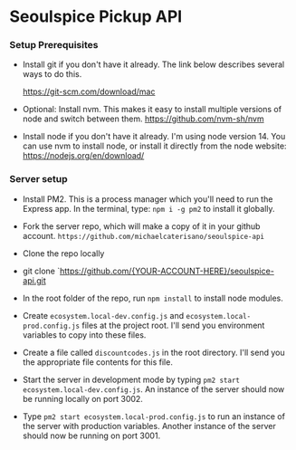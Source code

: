 # Seoulspice Pickup API

### Setup Prerequisites

- Install git if you don't have it already. The link below describes several ways to do this.

  https://git-scm.com/download/mac

- Optional: Install nvm. This makes it easy to install multiple versions of node and switch between them.
  https://github.com/nvm-sh/nvm

- Install node if you don't have it already. I'm using node version 14. You can use nvm to install node, or install it directly from the node website:
  https://nodejs.org/en/download/

### Server setup

- Install PM2. This is a process manager which you'll need to run the Express app. In the terminal, type: `npm i -g pm2` to install it globally.

- Fork the server repo, which will make a copy of it in your github account. `https://github.com/michaelcaterisano/seoulspice-api`

- Clone the repo locally
- git clone `https://github.com/{YOUR-ACCOUNT-HERE}/seoulspice-api.git

- In the root folder of the repo, run `npm install` to install node modules.

- Create `ecosystem.local-dev.config.js` and `ecosystem.local-prod.config.js` files at the project root. I'll send you environment variables to copy into these files.

- Create a file called `discountcodes.js` in the root directory. I'll send you the appropriate file contents for this file.

- Start the server in development mode by typing `pm2 start ecosystem.local-dev.config.js`. An instance of the server should now be running locally on port 3002.

- Type `pm2 start ecosystem.local-prod.config.js` to run an instance of the server with production variables. Another instance of the server should now be running on port 3001.
